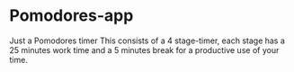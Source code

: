 # Pomodores-app
Just a Pomodores timer
This consists of a 4 stage-timer, each stage has a 25 minutes work time and a 5 minutes break for a productive use of your time.
